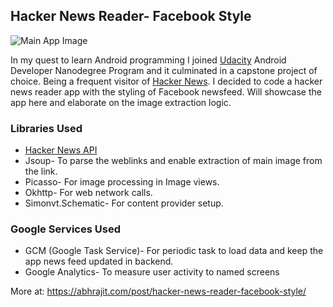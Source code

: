 ## Hacker News Reader- Facebook Style

![Main App Image](https://abhrajit.com/img/hn_app_mobile_main.png)

In my quest to learn Android programming I joined [Udacity][3] Android Developer Nanodegree Program and it culminated in a capstone project of choice. Being a frequent visitor of [Hacker News][1]. I decided to code a hacker news reader app with the styling of Facebook newsfeed. Will showcase the app here and elaborate on the image extraction logic.

### Libraries Used

- [Hacker News API][2]
- Jsoup\- To parse the weblinks and enable extraction of main image from the link.
- Picasso\- For image processing in Image views.
- Okhttp\- For web network calls.
- Simonvt.Schematic\- For content provider setup.

### Google Services Used

- GCM (Google Task Service)\- For periodic task to load data and keep the app news feed updated in backend.
- Google Analytics\- To measure user activity to named screens

More at: https://abhrajit.com/post/hacker-news-reader-facebook-style/


[1]: https://news.ycombinator.com/news
[2]: https://github.com/HackerNews/API
[3]: http://www.udacity.com
[4]: /img/hn_app_main.gif
[5]: /img/hn_app_splash.png
[6]: /img/hn_app_splash.png
